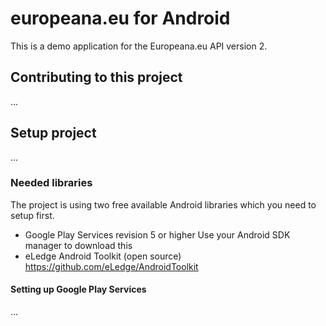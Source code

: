 # europeana.eu for Android

This is a demo application for the Europeana.eu API version 2.

## Contributing to this project ##
...

## Setup project
...

### Needed libraries
The project is using two free available Android libraries which
you need to setup first.

- Google Play Services revision 5 or higher
	Use your Android SDK manager to download this
- eLedge Android Toolkit (open source)
	https://github.com/eLedge/AndroidToolkit

#### Setting up Google Play Services
...
